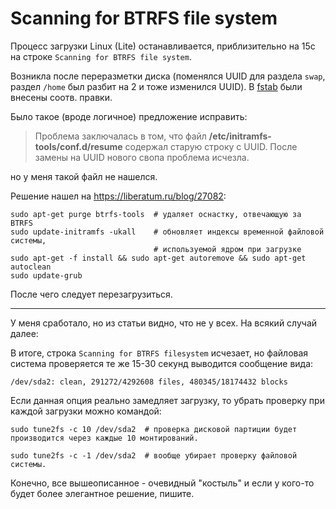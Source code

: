 # Scanning for BTRFS file system

Процесс загрузки Linux (Lite) останавливается, приблизительно на 15с на строке `Scanning for BTRFS file system`.

Возникла после переразметки диска (поменялся UUID для раздела `swap`, раздел `/home` был разбит на 2 и тоже изменился UUID). В [fstab](/e-note/linux/fstab) были внесены соотв. правки.

Было такое (вроде логичное) предложение исправить:

> Проблема заключалась в том, что файл **/etc/initramfs-tools/conf.d/resume** содержал старую строку с UUID. После замены на UUID нового свопа проблема исчезла.

но у меня такой файл не нашелся. 

Решение нашел на <https://liberatum.ru/blog/27082>:

```
sudo apt-get purge btrfs-tools  # удаляет оснастку, отвечающую за BTRFS
sudo update-initramfs -ukall    # обновляет индексы временной файловой системы,
                                # используемой ядром при загрузке
sudo apt-get -f install && sudo apt-get autoremove && sudo apt-get autoclean
sudo update-grub
```

После чего следует перезагрузиться.

---

У меня сработало, но из статьи видно, что не у всех. На всякий случай далее:

В итоге, строка `Scanning for BTRFS filesystem` исчезает, но файловая система проверяется те же 15-30 секунд выводится сообщение вида:

    /dev/sda2: clean, 291272/4292608 files, 480345/18174432 blocks

Если данная опция реально замедляет загрузку, то убрать проверку при каждой загрузки можно командой:

    sudo tune2fs -c 10 /dev/sda2  # проверка дисковой партиции будет производится через каждые 10 монтирований.

    sudo tune2fs -c -1 /dev/sda2  # вообще убирает проверку файловой системы.

Конечно, все вышеописанное - очевидный "костыль" и если у кого-то будет более элегантное решение, пишите.

